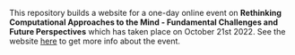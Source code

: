 This repository builds a website for a one-day online event on **Rethinking Computational Approaches to the Mind - Fundamental Challenges and Future Perspectives** which has taken place on October 21st 2022. See the website [here](https://computationalmind.github.io/) to get more info about the event.
